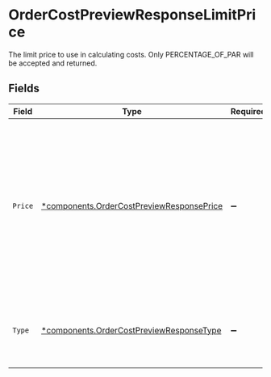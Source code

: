 # OrderCostPreviewResponseLimitPrice

The limit price to use in calculating costs. Only PERCENTAGE_OF_PAR will be accepted and returned.


## Fields

| Field                                                                                                                                                                                                                                                                                                                                       | Type                                                                                                                                                                                                                                                                                                                                        | Required                                                                                                                                                                                                                                                                                                                                    | Description                                                                                                                                                                                                                                                                                                                                 | Example                                                                                                                                                                                                                                                                                                                                     |
| ------------------------------------------------------------------------------------------------------------------------------------------------------------------------------------------------------------------------------------------------------------------------------------------------------------------------------------------- | ------------------------------------------------------------------------------------------------------------------------------------------------------------------------------------------------------------------------------------------------------------------------------------------------------------------------------------------- | ------------------------------------------------------------------------------------------------------------------------------------------------------------------------------------------------------------------------------------------------------------------------------------------------------------------------------------------- | ------------------------------------------------------------------------------------------------------------------------------------------------------------------------------------------------------------------------------------------------------------------------------------------------------------------------------------------- | ------------------------------------------------------------------------------------------------------------------------------------------------------------------------------------------------------------------------------------------------------------------------------------------------------------------------------------------- |
| `Price`                                                                                                                                                                                                                                                                                                                                     | [*components.OrderCostPreviewResponsePrice](../../models/components/ordercostpreviewresponseprice.md)                                                                                                                                                                                                                                       | :heavy_minus_sign:                                                                                                                                                                                                                                                                                                                          | The limit price which must be greater than zero if provided. For equity orders in the USD currency, up to 2 decimal places are allowed for prices above $1 and up to 4 decimal places for prices at or below $1. For fixed income orders this is expressed as a percentage of par, which allows up to 4 decimal places in the USD currency. | {<br/>"value": "95.99"<br/>}                                                                                                                                                                                                                                                                                                                |
| `Type`                                                                                                                                                                                                                                                                                                                                      | [*components.OrderCostPreviewResponseType](../../models/components/ordercostpreviewresponsetype.md)                                                                                                                                                                                                                                         | :heavy_minus_sign:                                                                                                                                                                                                                                                                                                                          | The type of this price, which must be PRICE_PER_UNIT for equity orders, or PERCENTAGE_OF_PAR for fixed income orders.                                                                                                                                                                                                                       | PRICE_PER_UNIT                                                                                                                                                                                                                                                                                                                              |